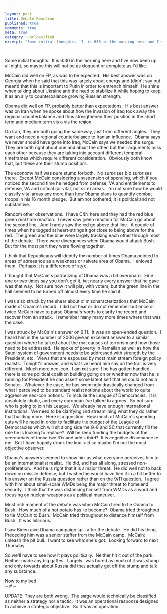 ```yaml
---

layout: post
title: Debate Reaction
published: true
comments: true
meta: true
category: unclassified
excerpt: "Some initial thoughts.  It is 630 in the morning here and I've now been up all night, so maybe this will not be as eloquent or complete as I'd like."

---
```


Some initial thoughts.  It is 6:30 in the morning here and I've now been up all night, so maybe this will not be as eloquent or complete as I'd like.

McCain did well on FP, as was to be expected.  His best answer was on Georgia when he said that this was largely about energy and (didn't say but meant) that this is important to Putin in order to entrench himself.  He shine when talking about Ukraine and the need to stabilize it while hoping to keep it as an ally to counterbalance growing Russian strength.

Obama did well on FP, probably better than expectations.  His best answer was on Iran when he spoke about how the invasion of Iraq took away the regional counterbalance and thus strengthened their position in the short term and medium term vis a vis the region.  

On Iran, they are both going the same way, just from different angles.  They want and need a regional counterbalance to Iranian influence.  Obama says we never should have gone into Iraq, McCain says we needed the surge.  They are both right about one and about the other, but their arguments miss each other because they are taking into account different temporal timeframes which require different consideration.  Obviously both know that, but these are their stump positions.  

The economy half was pure stump for both.  No surprises big surprises there.  Except McCain considering a suspension of spending, which if you noticed the second time he hedged from defense, VA and entitlements to defense, VA and critical (or vital, not sure) areas.  I'm not sure how he would classify vital areas any more than how Obama plans to quantify combat troops in his 16 month pledge.  But am not bothered, it is political and not substantive.

Random other observations.  I have CNN here and they had the red blue green real time reaction.  I never saw green reaction for McCain go about the second line.  And I rarely saw the red go above that line.  A couple of times when he tugged at heart-strings it got close to being above for the red.  The green and the blue were largely tracking each other through most of the debate.  There were divergences when Obama would attack Bush.  But for the most part they were flowing together.

I think that Republicans will identify the number of times Obama pointed to areas of agreeance as a weakness or naivete area of Obama.  I enjoyed them.  Perhaps it is a difference of style.

I thought that McCain's patronizing of Obama was a bit overboard.  Fine one or two times say you don't get it, but nearly every answer that he gave was that way.  Not sure how it will play with voters, but the green line in the hall seemed to be turned off almost every time he said it.  

I was also struck by the shear about of mischaracterizations that McCain made of Obama's record.  I did not hear or do not remember but once or twice McCain have to parse Obama's words to clarify the record and recover from an attack.  I remember many many more times where that was the case.  

I was struck by McCain's answer on 9/11.  It was an open-ended question.  I heard him in the summer of 2006 give an excellent answer to a similar question where he talked about the root causes of terrorism and how those need to be addressed.  He spoke of poverty in Ramallah as well as how the Saudi system of government needs to be addressed with strength by the President, etc.  Views that are espoused by most main stream foreign policy realists.  Tonight's answer, and what I've heard him say on the trail is very different.  Much more neo-con.  I am not sure if he has gotten handled, there is some political coalition building going on or whether now that he is running for President he can assert some latent self that he could not as a Senator.  Whatever the case, he has seemingly drastically changed from what I perceived to be standard realist notions about the world to quite aggressive neo-con notions.  To include the League of Democracies.  It is absolutely idiotic, and every european I've talked to agrees.  So not sure who is going to join his League.  We already have enough international institutions.  We need to be clarifying and streamlining what they do rather that building more.  Here is a question.  How much of McCain's spending cuts will he need in order to facilitate the budget of the League of Democracies which will sit along side the G-8 and SC that currently fill the role he is looking to replace?  Will he keep funding the budgets of the secretariats of those two IOs and add a third?  It is cognitive dissonance to me.  But I have happily drunk the kool-aid so maybe I'm not the most objective observer.

Obama's answers seemed to show him as what everyone perceives him to be an internationalist realist.  He did, and has all along, stressed non-proliferation.  And he is right that it is a major threat.  He did well not to back down on missile defense, but I wished he would have tied it in a bit better to his answer on the Russia question rather than on the 9/11 question.  I agree with him about small-scale WMDs being the major threat to homeland security.  I think that he was distancing himself from WMDs as a word and focusing on nuclear weapons as a political maneuver.  

Most rich moment of the debate was when McCain tried to tie Obama to Bush.  How much of a hot potato has he become?  Obama tried throughout to tie McCain to Bush.  McCain tried throughout to distance himself from Bush.  It was hilarious.  

I saw Biden give Obama campaign spin after the debate.  He did his thing.  Preceding him was a senior staffer from the McCain camp.  McCain: unleash the pit bull.  I want to see what she's got.  Looking forward to next Thursday.

So we'll have to see how it plays politically.  Neither hit it out of the park.  Neither made any big gaffes.  Largely I was bored as much of it was stump and only towards about Russia did they actually get off the stump and talk any substance.  

Now to my bed.  
~ # ~

UPDATE: They are both wrong.  The surge would technically be classified as neither a strategy nor a tactic.  It was an operational response designed to achieve a strategic objective.  So it was an operation.  